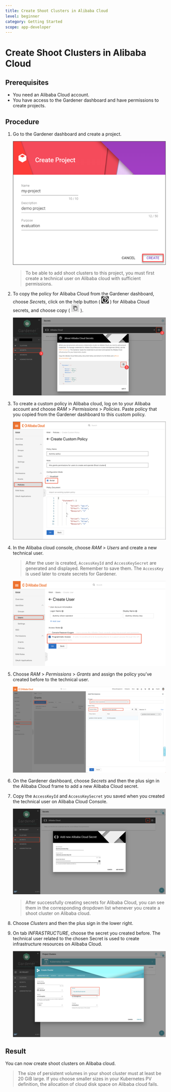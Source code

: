 ```yaml
---
title: Create Shoot Clusters in Alibaba Cloud
level: beginner
category: Getting Started
scope: app-developer
---
```


# Create Shoot Clusters in Alibaba Cloud

## Prerequisites

-   You need an Alibaba Cloud account.
-   You have access to the Gardener dashboard and have permissions to create projects.


## Procedure

1.  Go to the Gardener dashboard and create a project.

     ![Create new project in Gardener](images/Create-new-project-in-Gardener.png) 

    > To be able to add shoot clusters to this project, you must first create a technical user on Alibaba cloud with sufficient permissions.

2.  To copy the policy for Alibaba Cloud from the Gardener dashboard, choose *Secrets*, click on the help button \( ![Help icon](images/Help-icon.png) \) for Alibaba Cloud secrets, and choose copy \( ![Copy icon](images/Copy-icon.png) \).

     ![Alibaba Cloud - copy required policies from Gardener dashboard](images/Alibaba-Cloud---copy-required-policies-from-Gardener-dashboard.png) 

3.  To create a custom policy in Alibaba cloud, log on to your Alibaba account and choose *RAM* \> *Permissions* \> *Policies*. Paste policy that you copied from the Gardener dashboard to this custom policy.

     ![Alibaba - Create Custom Policy](images/Alibaba---Create-Custom-Policy.png) 

4.  In the Alibaba cloud console, choose *RAM* \> *Users* and create a new technical user.

    > After the user is created, `AccessKeyId` and `AccessKeySecret` are generated and displayed. Remember to save them. The `AccessKey` is used later to create secrets for Gardener.

     ![Alibaba - Create Technical User](images/Alibaba---Create-Technical-User.png) 

5.  Choose *RAM* \> *Permissions* \> *Grants* and assign the policy you’ve created before to the technical user.

     ![Alibaba - Grant Permissions](images/Alibaba---Grant-Permissions.png) 

6.  On the Gardener dashboard, choose *Secrets* and then the plus sign in the Alibaba Cloud frame to add a new Alibaba Cloud secret.
   
7.  Copy the `AccessKeyId` and `AccessKeySecret` you saved when you created the technical user on Alibaba Cloud Console.

     ![Gardener - Add Alibaba Cloud Secret](images/Gardener---Add-Alibaba-Cloud-Secret.png) 

    > After successfully creating secrets for Alibaba Cloud, you can see them in the corresponding dropdown list whenever you create a shoot cluster on Alibaba cloud.

8.  Choose *Clusters* and then the plus sign in the lower right.
9.  On tab *INFRASTRUCTURE*, choose the secret you created before. The technical user related to the chosen Secret is used to create infrastructure resources on Alibaba Cloud.

     ![Gardener - Assign Alibaba Cloud Secret](images/Gardener---Assign-Alibaba-Cloud-Secret.png) 


## Result

You can now create shoot clusters on Alibaba cloud.

> The size of persistent volumes in your shoot cluster must at least be 20 GiB large. If you choose smaller sizes in your Kubernetes PV definition, the allocation of cloud disk space on Alibaba cloud fails.




